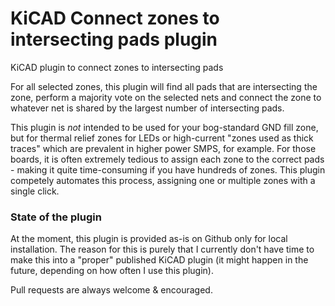 # KiCAD Connect zones to intersecting pads plugin
KiCAD plugin to connect zones to intersecting pads

For all selected zones, this plugin will find all pads that are intersecting the zone, perform a majority vote on the selected nets and connect the zone to whatever net is shared by the largest number of intersecting pads.

This plugin is *not* intended to be used for your bog-standard GND fill zone, but for thermal relief zones for LEDs or high-current "zones used as thick traces" which are prevalent in higher power SMPS, for example. For those boards, it is often extremely tedious to assign each zone to the correct pads - making it quite time-consuming if you have hundreds of zones. This plugin competely automates this process, assigning one or multiple zones with a single click.

### State of the plugin

At the moment, this plugin is provided as-is on Github only for local installation. The reason for this is purely that I currently don't have time to make this into a "proper" published KiCAD plugin (it might happen in the future, depending on how often I use this plugin).

Pull requests are always welcome & encouraged.
